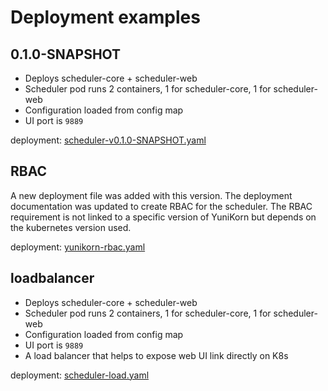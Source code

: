 # Deployment examples

## 0.1.0-SNAPSHOT

* Deploys scheduler-core + scheduler-web
* Scheduler pod runs 2 containers, 1 for scheduler-core, 1 for scheduler-web
* Configuration loaded from config map
* UI port is `9889`

deployment: [scheduler-v0.1.0-SNAPSHOT.yaml](scheduler-v0.1.0-SNAPSHOT.yaml)

## RBAC

A new deployment file was added with this version. The deployment documentation was updated to create RBAC for the scheduler.
The RBAC requirement is not linked to a specific version of YuniKorn but depends on the kubernetes version used. 
  
deployment: [yunikorn-rbac.yaml](yunikorn-rbac.yaml)

## loadbalancer

* Deploys scheduler-core + scheduler-web
* Scheduler pod runs 2 containers, 1 for scheduler-core, 1 for scheduler-web
* Configuration loaded from config map
* UI port is `9889`
* A load balancer that helps to expose web UI link directly on K8s

deployment: [scheduler-load.yaml](scheduler-load.yaml)

